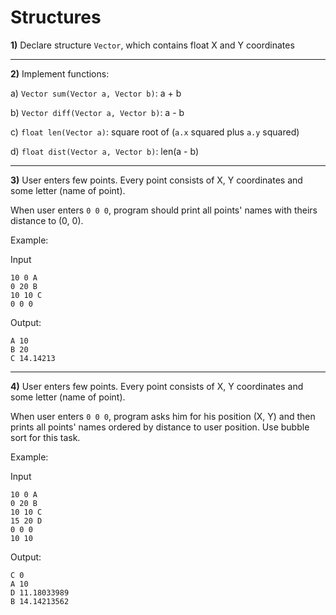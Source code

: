 # Structures

**1)** Declare structure `Vector`, which contains float X and Y coordinates

----

**2)** Implement functions:

a) `Vector sum(Vector a, Vector b)`:  a + b

b) `Vector diff(Vector a, Vector b)`: a - b

c) `float len(Vector a)`: square root of (`a.x` squared plus `a.y` squared)

d) `float dist(Vector a, Vector b)`: len(a - b)

----

**3)** User enters few points. Every point consists of X, Y coordinates and some letter (name of point). 

When user enters `0 0 0`, program should print all points' names with theirs distance to (0, 0). 

Example:

Input 
```
10 0 A
0 20 B
10 10 C
0 0 0
```
Output:
```
A 10
B 20
C 14.14213
```

----

**4)** User enters few points. Every point consists of X, Y coordinates and some letter (name of point). 

When user enters `0 0 0`, program asks him for his position (X, Y) and then prints all points' names ordered by distance to user position. Use bubble sort for this task.

Example:


Input 
```
10 0 A
0 20 B
10 10 C
15 20 D
0 0 0
10 10
```
Output:
```
C 0
A 10
D 11.18033989
B 14.14213562
```
